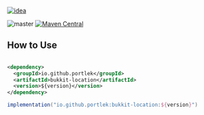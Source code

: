 [![idea](https://www.elegantobjects.org/intellij-idea.svg)](https://www.jetbrains.com/idea/)

![master](https://github.com/portlek/bukkit-location/workflows/build/badge.svg)
[![Maven Central](https://img.shields.io/maven-central/v/io.github.portlek/bukkit-location?label=version)](https://repo1.maven.org/maven2/io/github/portlek/bukkit-location/)

## How to Use

```xml

<dependency>
  <groupId>io.github.portlek</groupId>
  <artifactId>bukkit-location</artifactId>
  <version>${version}</version>
</dependency>
```

```groovy
implementation("io.github.portlek:bukkit-location:${version}")
```
